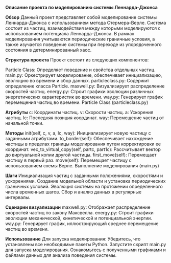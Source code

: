 **Описание проекта по моделированию системы Леннарда-Джонса**



**Обзор**
Данный проект представляет собой моделирование системы Леннарда-Джонса с использованием метода Стермера-Верле. Система состоит из частиц, взаимодействия между которыми моделируются с использованием потенциала Леннарда-Джонса. В рамках моделирования учитываются периодические граничные условия, а также изучается поведение системы при переходе из упорядоченного состояния в детерминированный хаос.

**Структура проекта**
Проект состоит из следующих компонентов:

Particle Class: Определяет поведение и свойства отдельных частиц.
main.py: Оркестрирует моделирование, обеспечивает инициализацию, эволюцию во времени и сбор данных.
particleclass.py: Содержит определение класса Particle.
maxwell.py: Визуализирует распределение скоростей частиц.
energy.py: Строит графики эволюции различных энергетических характеристик во времени.
way.py: Генерирует график перемещения частиц во времени.
Particle Class (particleclass.py)


**Атрибуты**
c: Координаты частиц.
v: Скорости частиц.
a: Ускорения частиц.
lc: Последняя позиция координат.
way: Перемещение частиц от начальной точки.


**Методы**
init(self, c, v, a, lc, way): Инициализирует новую частицу с заданными атрибутами.
to_border(self): Обеспечивает нахождение частицы в пределах границы моделирования путем корректировки ее координат.
vec_to_virtual_copy(self, partc, part1c): Рассчитывает вектор до виртуальной копии другой частицы.
first_move(self): Перемещает частицу в первый раз.
move(self): Перемещает частицу с использованием схемы Верле.
Выполнение моделирования (main.py)


**Шаги**
Инициализация частиц с заданными положениями, скоростями и ускорениями.
Создание модельной области и установка периодических граничных условий.
Эволюция системы на протяжении определенного числа временных шагов.
Сбор и анализ данных в регулярные интервалы.


**Сценарии визуализации**
maxwell.py: Отображает распределение скоростей частиц по закону Максвелла.
energy.py: Строит графики эволюции механической, кинетической и потенциальной энергии.
way.py: Генерирует график, иллюстрирующий среднее перемещение частиц во времени.

**Использование**
Для запуска моделирования:
Убедитесь, что установлены все необходимые пакеты Python.
Запустите скрипт main.py для запуска моделирования.
Ознакомьтесь с полученными графиками и файлами данных для анализа поведения системы.
